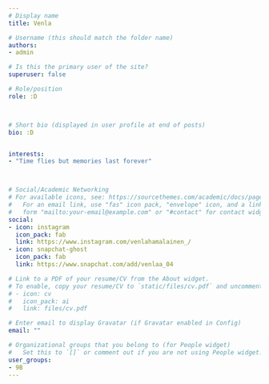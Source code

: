 ```yaml
---
# Display name
title: Venla

# Username (this should match the folder name)
authors:
- admin

# Is this the primary user of the site?
superuser: false

# Role/position
role: :D



# Short bio (displayed in user profile at end of posts)
bio: :D


interests:
- "Time flies but memories last forever"



# Social/Academic Networking
# For available icons, see: https://sourcethemes.com/academic/docs/page-builder/#icons
#   For an email link, use "fas" icon pack, "envelope" icon, and a link in the
#   form "mailto:your-email@example.com" or "#contact" for contact widget.
social:
- icon: instagram
  icon_pack: fab
  link: https://www.instagram.com/venlahamalainen_/
- icon: snapchat-ghost
  icon_pack: fab
  link: https://www.snapchat.com/add/venlaa_04  

# Link to a PDF of your resume/CV from the About widget.
# To enable, copy your resume/CV to `static/files/cv.pdf` and uncomment the lines below.
# - icon: cv
#   icon_pack: ai
#   link: files/cv.pdf

# Enter email to display Gravatar (if Gravatar enabled in Config)
email: ""

# Organizational groups that you belong to (for People widget)
#   Set this to `[]` or comment out if you are not using People widget.
user_groups:
- 9B
---
```


